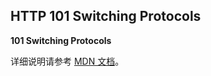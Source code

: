 ## HTTP 101 Switching Protocols

**101 Switching Protocols** 

详细说明请参考 [MDN 文档](https://developer.mozilla.org/zh-CN/docs/Web/HTTP/Status/101)。